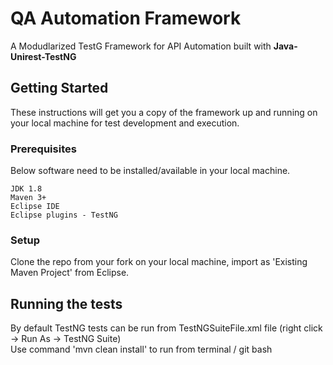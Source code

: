 #  QA Automation Framework

A Modudlarized TestG Framework for API Automation built with **Java-Unirest-TestNG**

## Getting Started

These instructions will get you a copy of the framework up and running on your local machine for test development and execution.

### Prerequisites

Below software need to be installed/available in your local machine.

```
JDK 1.8
Maven 3+
Eclipse IDE
Eclipse plugins - TestNG
```

### Setup

Clone the repo from your fork on your local machine, import as 'Existing Maven Project' from Eclipse.

## Running the tests

By default TestNG tests can be run from TestNGSuiteFile.xml file (right click -> Run As -> TestNG Suite)  
Use command 'mvn clean install' to run from terminal / git bash

